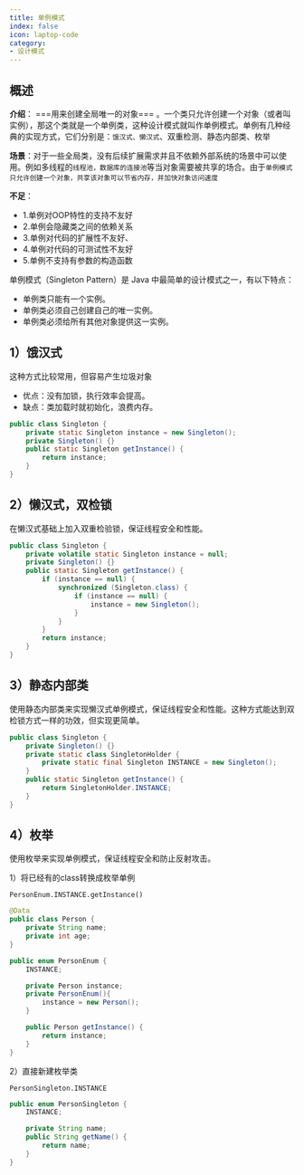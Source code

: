 ```yaml
---
title: 单例模式
index: false
icon: laptop-code
category:
- 设计模式
---
```


## 概述
**介绍**： ===用来创建全局唯一的对象=== 。一个类只允许创建一个对象（或者叫实例），那这个类就是一个单例类，这种设计模式就叫作单例模式。单例有几种经典的实现方式，它们分别是：`饿汉式、懒汉式`、双重检测、静态内部类、枚举

**场景**：对于一些全局类，没有后续扩展需求并且不依赖外部系统的场景中可以使用。例如多线程的`线程池，数据库的连接池`等当对象需要被共享的场合。由于`单例模式只允许创建一个对象，共享该对象可以节省内存，并加快对象访问速度`

**不足**：
* 1.单例对OOP特性的支持不友好
* 2.单例会隐藏类之间的依赖关系
* 3.单例对代码的扩展性不友好、
* 4.单例对代码的可测试性不友好
* 5.单例不支持有参数的构造函数

单例模式（Singleton Pattern）是 Java 中最简单的设计模式之一，有以下特点：

* 单例类只能有一个实例。
* 单例类必须自己创建自己的唯一实例。
* 单例类必须给所有其他对象提供这一实例。

## 1）饿汉式

这种方式比较常用，但容易产生垃圾对象
* 优点：没有加锁，执行效率会提高。
* 缺点：类加载时就初始化，浪费内存。
```java
public class Singleton {
    private static Singleton instance = new Singleton();
    private Singleton() {}
    public static Singleton getInstance() {
        return instance;
    }
}

```


## 2）懒汉式，双检锁

在懒汉式基础上加入双重检验锁，保证线程安全和性能。

```java
public class Singleton {
    private volatile static Singleton instance = null;
    private Singleton() {}
    public static Singleton getInstance() {
        if (instance == null) {
            synchronized (Singleton.class) {
                if (instance == null) {
                    instance = new Singleton();
                }
            }
        }
        return instance;
    }
}

```

## 3）静态内部类

使用静态内部类来实现懒汉式单例模式，保证线程安全和性能。这种方式能达到双检锁方式一样的功效，但实现更简单。
```java
public class Singleton {
    private Singleton() {}
    private static class SingletonHolder {
        private static final Singleton INSTANCE = new Singleton();
    }
    public static Singleton getInstance() {
        return SingletonHolder.INSTANCE;
    }
}

```


## 4）枚举

使用枚举来实现单例模式，保证线程安全和防止反射攻击。

1）将已经有的class转换成枚举单例

`PersonEnum.INSTANCE.getInstance()`

```java
@Data
public class Person {
    private String name;
    private int age;
}

public enum PersonEnum {
    INSTANCE;

    private Person instance;
    private PersonEnum(){
        instance = new Person();
    }

    public Person getInstance() {
        return instance;
    }
}

```

2）直接新建枚举类

`PersonSingleton.INSTANCE`

```java
public enum PersonSingleton {
    INSTANCE;

    private String name;
    public String getName() {
        return name;
    }
}

```




